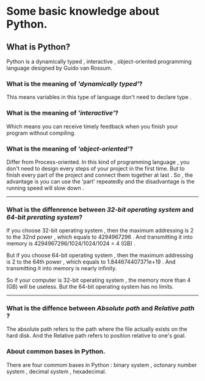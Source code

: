 # Some basic knowledge about Python.

## What is Python?
Python is a dynamically typed , interactive , object-oriented programming language designed by Guido van Rossum. 

### What is the meaning of *'dynamically typed'*?
This means variables in this type of language don't need to declare type .

### What is the meaning of *'interactive'*?
Which means you can receive timely feedback when you finish your program without compiling.

### What is the meaning of *'object-oriented'*?
Differ from Process-oriented.
In this kind of programming language , you don't need to design every steps of your project in the first time. But to finish every part of the project and connect them together at last .
So , the advantage is you can use the 'part' repeatedly and the disadvantage is the running speed will slow down .

---

### What is the diffenrence between *32-bit operating system* and *64-bit prerating system*?

If you choose 32-bit operating system , then the maximum addressing is 2 to the 32nd power , which equals to 4294967296 . And transmitting it into memory is 4294967296/1024/1024/1024 = 4 (GB) .

But if you choose 64-bit operating system , then the maximum addressing is 2 to the 64th power , which equals to 1.844674407371e+19 . And transmitting it into memory is nearly  infinity.

So if your computer is 32-bit operating system ,  the memory more than 4 (GB) will be useless. But the 64-bit operating system has no limits.

---

### What is the diffence between *Absolute path* and *Relative path* ?

The absolute path refers to the path where the file actually exists on the hard disk. And the Relative path refers to position relative to one's goal.

### About common bases in Python.

There are four commom bases in Python : binary system , octonary number system , decimal system , hexadecimal.

